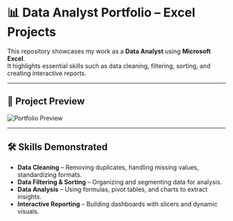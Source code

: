 # 📊 Data Analyst Portfolio – Excel Projects

This repository showcases my work as a **Data Analyst** using **Microsoft Excel**.  
It highlights essential skills such as data cleaning, filtering, sorting, and creating interactive reports.

---

## 📌 Project Preview

![Portfolio Preview](/DataAnalystExcel/imgs/Preview01.jpg)

---

## 🛠 Skills Demonstrated
- **Data Cleaning** – Removing duplicates, handling missing values, standardizing formats.
- **Data Filtering & Sorting** – Organizing and segmenting data for analysis.
- **Data Analysis** – Using formulas, pivot tables, and charts to extract insights.
- **Interactive Reporting** – Building dashboards with slicers and dynamic visuals.
